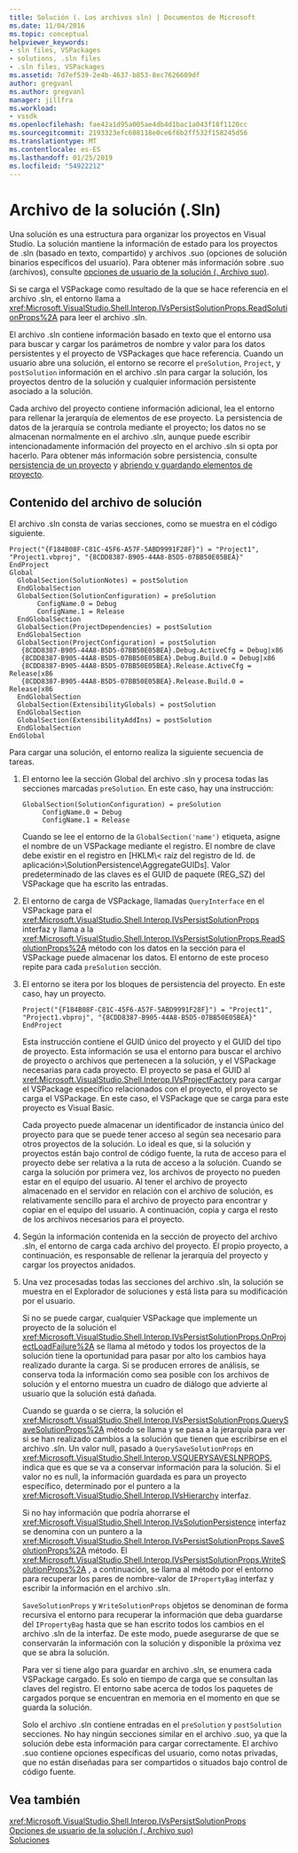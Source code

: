 ```yaml
---
title: Solución (. Los archivos sln) | Documentos de Microsoft
ms.date: 11/04/2016
ms.topic: conceptual
helpviewer_keywords:
- sln files, VSPackages
- solutions, .sln files
- .sln files, VSPackages
ms.assetid: 7d7ef539-2e4b-4637-b853-8ec7626609df
author: gregvanl
ms.author: gregvanl
manager: jillfra
ms.workload:
- vssdk
ms.openlocfilehash: fae42a1d95a005ae4db4d1bac1a043f18f1120cc
ms.sourcegitcommit: 2193323efc608118e0ce6f6b2ff532f158245d56
ms.translationtype: MT
ms.contentlocale: es-ES
ms.lasthandoff: 01/25/2019
ms.locfileid: "54922212"
---
```

# <a name="solution-sln-file"></a>Archivo de la solución (.Sln)
Una solución es una estructura para organizar los proyectos en Visual Studio. La solución mantiene la información de estado para los proyectos de .sln (basado en texto, compartido) y archivos .suo (opciones de solución binarios específicos del usuario). Para obtener más información sobre .suo (archivos), consulte [opciones de usuario de la solución (. Archivo suo)](../../extensibility/internals/solution-user-options-dot-suo-file.md).  
  
 Si se carga el VSPackage como resultado de la que se hace referencia en el archivo .sln, el entorno llama a <xref:Microsoft.VisualStudio.Shell.Interop.IVsPersistSolutionProps.ReadSolutionProps%2A> para leer el archivo .sln.  
  
 El archivo .sln contiene información basado en texto que el entorno usa para buscar y cargar los parámetros de nombre y valor para los datos persistentes y el proyecto de VSPackages que hace referencia. Cuando un usuario abre una solución, el entorno se recorre el `preSolution`, `Project`, y `postSolution` información en el archivo .sln para cargar la solución, los proyectos dentro de la solución y cualquier información persistente asociado a la solución.  
  
 Cada archivo del proyecto contiene información adicional, lea el entorno para rellenar la jerarquía de elementos de ese proyecto. La persistencia de datos de la jerarquía se controla mediante el proyecto; los datos no se almacenan normalmente en el archivo .sln, aunque puede escribir intencionadamente información del proyecto en el archivo .sln si opta por hacerlo. Para obtener más información sobre persistencia, consulte [persistencia de un proyecto](../../extensibility/internals/project-persistence.md) y [abriendo y guardando elementos de proyecto](../../extensibility/internals/opening-and-saving-project-items.md).  
  
## <a name="solution-file-contents"></a>Contenido del archivo de solución  
 El archivo .sln consta de varias secciones, como se muestra en el código siguiente.  
  
```  
Project("{F184B08F-C81C-45F6-A57F-5ABD9991F28F}") = "Project1", "Project1.vbproj", "{8CDD8387-B905-44A8-B5D5-07BB50E05BEA}"  
EndProject  
Global  
  GlobalSection(SolutionNotes) = postSolution  
  EndGlobalSection  
  GlobalSection(SolutionConfiguration) = preSolution  
       ConfigName.0 = Debug  
       ConfigName.1 = Release  
  EndGlobalSection  
  GlobalSection(ProjectDependencies) = postSolution  
  EndGlobalSection  
  GlobalSection(ProjectConfiguration) = postSolution  
   {8CDD8387-B905-44A8-B5D5-07BB50E05BEA}.Debug.ActiveCfg = Debug|x86  
   {8CDD8387-B905-44A8-B5D5-07BB50E05BEA}.Debug.Build.0 = Debug|x86  
   {8CDD8387-B905-44A8-B5D5-07BB50E05BEA}.Release.ActiveCfg = Release|x86  
   {8CDD8387-B905-44A8-B5D5-07BB50E05BEA}.Release.Build.0 = Release|x86  
  EndGlobalSection  
  GlobalSection(ExtensibilityGlobals) = postSolution  
  EndGlobalSection  
  GlobalSection(ExtensibilityAddIns) = postSolution  
  EndGlobalSection  
EndGlobal  
```  
  
 Para cargar una solución, el entorno realiza la siguiente secuencia de tareas.  
  
1. El entorno lee la sección Global del archivo .sln y procesa todas las secciones marcadas `preSolution`. En este caso, hay una instrucción:  
  
   ```  
   GlobalSection(SolutionConfiguration) = preSolution  
        ConfigName.0 = Debug  
        ConfigName.1 = Release  
   ```  
  
    Cuando se lee el entorno de la `GlobalSection('name')` etiqueta, asigne el nombre de un VSPackage mediante el registro. El nombre de clave debe existir en el registro en [HKLM\\< raíz del registro de Id. de aplicación\>\SolutionPersistence\AggregateGUIDs]. Valor predeterminado de las claves es el GUID de paquete (REG_SZ) del VSPackage que ha escrito las entradas.  
  
2. El entorno de carga de VSPackage, llamadas `QueryInterface` en el VSPackage para el <xref:Microsoft.VisualStudio.Shell.Interop.IVsPersistSolutionProps> interfaz y llama a la <xref:Microsoft.VisualStudio.Shell.Interop.IVsPersistSolutionProps.ReadSolutionProps%2A> método con los datos en la sección para el VSPackage puede almacenar los datos. El entorno de este proceso repite para cada `preSolution` sección.  
  
3. El entorno se itera por los bloques de persistencia del proyecto. En este caso, hay un proyecto.  
  
   ```  
   Project("{F184B08F-C81C-45F6-A57F-5ABD9991F28F}") = "Project1",  
   "Project1.vbproj", "{8CDD8387-B905-44A8-B5D5-07BB50E05BEA}"  
   EndProject  
   ```  
  
    Esta instrucción contiene el GUID único del proyecto y el GUID del tipo de proyecto. Esta información se usa el entorno para buscar el archivo de proyecto o archivos que pertenecen a la solución, y el VSPackage necesarias para cada proyecto. El proyecto se pasa el GUID al <xref:Microsoft.VisualStudio.Shell.Interop.IVsProjectFactory> para cargar el VSPackage específico relacionados con el proyecto, el proyecto se carga el VSPackage. En este caso, el VSPackage que se carga para este proyecto es Visual Basic.  
  
    Cada proyecto puede almacenar un identificador de instancia único del proyecto para que se puede tener acceso al según sea necesario para otros proyectos de la solución. Lo ideal es que, si la solución y proyectos están bajo control de código fuente, la ruta de acceso para el proyecto debe ser relativa a la ruta de acceso a la solución. Cuando se carga la solución por primera vez, los archivos de proyecto no pueden estar en el equipo del usuario. Al tener el archivo de proyecto almacenado en el servidor en relación con el archivo de solución, es relativamente sencillo para el archivo de proyecto para encontrar y copiar en el equipo del usuario. A continuación, copia y carga el resto de los archivos necesarios para el proyecto.  
  
4. Según la información contenida en la sección de proyecto del archivo .sln, el entorno de carga cada archivo del proyecto. El propio proyecto, a continuación, es responsable de rellenar la jerarquía del proyecto y cargar los proyectos anidados.  
  
5. Una vez procesadas todas las secciones del archivo .sln, la solución se muestra en el Explorador de soluciones y está lista para su modificación por el usuario.  
  
   Si no se puede cargar, cualquier VSPackage que implemente un proyecto de la solución el <xref:Microsoft.VisualStudio.Shell.Interop.IVsPersistSolutionProps.OnProjectLoadFailure%2A> se llama al método y todos los proyectos de la solución tiene la oportunidad para pasar por alto los cambios haya realizado durante la carga. Si se producen errores de análisis, se conserva toda la información como sea posible con los archivos de solución y el entorno muestra un cuadro de diálogo que advierte al usuario que la solución está dañada.  
  
   Cuando se guarda o se cierra, la solución el <xref:Microsoft.VisualStudio.Shell.Interop.IVsPersistSolutionProps.QuerySaveSolutionProps%2A> método se llama y se pasa a la jerarquía para ver si se han realizado cambios a la solución que tienen que escribirse en el archivo .sln. Un valor null, pasado a `QuerySaveSolutionProps` en <xref:Microsoft.VisualStudio.Shell.Interop.VSQUERYSAVESLNPROPS>, indica que es que se va a conservar información para la solución. Si el valor no es null, la información guardada es para un proyecto específico, determinado por el puntero a la <xref:Microsoft.VisualStudio.Shell.Interop.IVsHierarchy> interfaz.  
  
   Si no hay información que podría ahorrarse el <xref:Microsoft.VisualStudio.Shell.Interop.IVsSolutionPersistence> interfaz se denomina con un puntero a la <xref:Microsoft.VisualStudio.Shell.Interop.IVsPersistSolutionProps.SaveSolutionProps%2A> método. El <xref:Microsoft.VisualStudio.Shell.Interop.IVsPersistSolutionProps.WriteSolutionProps%2A> , a continuación, se llama al método por el entorno para recuperar los pares de nombre-valor de `IPropertyBag` interfaz y escribir la información en el archivo .sln.  
  
   `SaveSolutionProps` y `WriteSolutionProps` objetos se denominan de forma recursiva el entorno para recuperar la información que deba guardarse del `IPropertyBag` hasta que se han escrito todos los cambios en el archivo .sln de la interfaz. De este modo, puede asegurarse de que se conservarán la información con la solución y disponible la próxima vez que se abra la solución.  
  
   Para ver si tiene algo para guardar en archivo .sln, se enumera cada VSPackage cargado. Es solo en tiempo de carga que se consultan las claves del registro. El entorno sabe acerca de todos los paquetes de cargados porque se encuentran en memoria en el momento en que se guarda la solución.  
  
   Solo el archivo .sln contiene entradas en el `preSolution` y `postSolution` secciones. No hay ningún secciones similar en el archivo .suo, ya que la solución debe esta información para cargar correctamente. El archivo .suo contiene opciones específicas del usuario, como notas privadas, que no están diseñadas para ser compartidos o situados bajo control de código fuente.  
  
## <a name="see-also"></a>Vea también  
 <xref:Microsoft.VisualStudio.Shell.Interop.IVsPersistSolutionProps>   
 [Opciones de usuario de la solución (. Archivo suo)](../../extensibility/internals/solution-user-options-dot-suo-file.md)   
 [Soluciones](../../extensibility/internals/solutions.md)